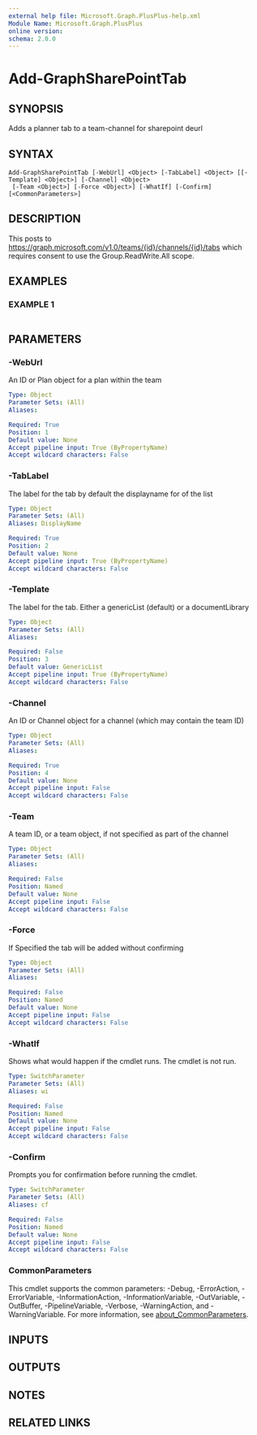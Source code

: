 ```yaml
---
external help file: Microsoft.Graph.PlusPlus-help.xml
Module Name: Microsoft.Graph.PlusPlus
online version:
schema: 2.0.0
---
```


# Add-GraphSharePointTab

## SYNOPSIS
Adds a planner tab to a team-channel for sharepoint deurl

## SYNTAX

```
Add-GraphSharePointTab [-WebUrl] <Object> [-TabLabel] <Object> [[-Template] <Object>] [-Channel] <Object>
 [-Team <Object>] [-Force <Object>] [-WhatIf] [-Confirm] [<CommonParameters>]
```

## DESCRIPTION
This posts to https://graph.microsoft.com/v1.0/teams/{id}/channels/{id}/tabs
which requires consent to use the Group.ReadWrite.All scope.

## EXAMPLES

### EXAMPLE 1
```

```

## PARAMETERS

### -WebUrl
An ID or Plan object for a plan within the team

```yaml
Type: Object
Parameter Sets: (All)
Aliases:

Required: True
Position: 1
Default value: None
Accept pipeline input: True (ByPropertyName)
Accept wildcard characters: False
```

### -TabLabel
The label for the tab by default the displayname for of the list

```yaml
Type: Object
Parameter Sets: (All)
Aliases: DisplayName

Required: True
Position: 2
Default value: None
Accept pipeline input: True (ByPropertyName)
Accept wildcard characters: False
```

### -Template
The label for the tab.
Either a genericList (default) or a documentLibrary

```yaml
Type: Object
Parameter Sets: (All)
Aliases:

Required: False
Position: 3
Default value: GenericList
Accept pipeline input: True (ByPropertyName)
Accept wildcard characters: False
```

### -Channel
An ID or Channel object for a channel (which may contain the team ID)

```yaml
Type: Object
Parameter Sets: (All)
Aliases:

Required: True
Position: 4
Default value: None
Accept pipeline input: False
Accept wildcard characters: False
```

### -Team
A team ID, or a team object, if not specified as part of the channel

```yaml
Type: Object
Parameter Sets: (All)
Aliases:

Required: False
Position: Named
Default value: None
Accept pipeline input: False
Accept wildcard characters: False
```

### -Force
If Specified the tab will be added without confirming

```yaml
Type: Object
Parameter Sets: (All)
Aliases:

Required: False
Position: Named
Default value: None
Accept pipeline input: False
Accept wildcard characters: False
```

### -WhatIf
Shows what would happen if the cmdlet runs.
The cmdlet is not run.

```yaml
Type: SwitchParameter
Parameter Sets: (All)
Aliases: wi

Required: False
Position: Named
Default value: None
Accept pipeline input: False
Accept wildcard characters: False
```

### -Confirm
Prompts you for confirmation before running the cmdlet.

```yaml
Type: SwitchParameter
Parameter Sets: (All)
Aliases: cf

Required: False
Position: Named
Default value: None
Accept pipeline input: False
Accept wildcard characters: False
```

### CommonParameters
This cmdlet supports the common parameters: -Debug, -ErrorAction, -ErrorVariable, -InformationAction, -InformationVariable, -OutVariable, -OutBuffer, -PipelineVariable, -Verbose, -WarningAction, and -WarningVariable. For more information, see [about_CommonParameters](http://go.microsoft.com/fwlink/?LinkID=113216).

## INPUTS

## OUTPUTS

## NOTES

## RELATED LINKS
